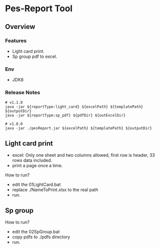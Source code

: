 # Pes-Report Tool

## Overview

### Features

* Light card print.
* Sp group pdf to excel.

### Env

* JDK8

### Release Notes

```shell
# v1.1.0
java -jar ${reportType:light_card} ${excelPath} ${templatePath} ${outputDir}
java -jar ${reportType:sp_pdf} ${pdfDir} ${outExcelDir}

# v1.0.0
java -jar ./pesReport.jar ${excelPath} ${templatePath} ${outputDir}

```

## Light card print

* excel: Only one sheet and two columns allowed, first row is header, 33 rows data included.
* print a page once a time.

How to run?

* edit the 01LightCard.bat
* replace ./NameToPrint.xlsx to the real path
* run.

## Sp group

How to run?

* edit the 02SpGroup.bat
* copy pdfs to ./pdfs directory
* run.